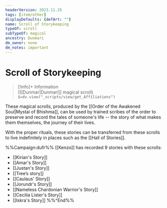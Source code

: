 ```yaml
---
headerVersion: 2023.11.25
tags: [item/other]
displayDefaults: {defArt: ""}
name: Scroll of Storykeeping
typeOf: scroll
subTypeOf: magical
ancestry: Dunmari
dm_owner: none
dm_notes: important
---
```

# Scroll of Storykeeping
>[!info]+ Information  
> ([[Dunmar|Dunmari]] magical scroll)  
> `$=dv.view("_scripts/view/get_Affiliations")`

These magical scrolls, produced by the [[Order of the Awakened Soul|Mystai of Bhishma]], can be used by trained scribes of the order to preserve and record the tales of someone's life -- the story of what makes them themselves, the journey of their lives. 

With the proper rituals, these stories can be transferred from these scrolls to live indefinitely in places such as the [[Hall of Stories]]. 

%%Campaign:dufr%%
[[Kenzo]] has recorded 9 stories with these scrolls:
- [[Kirian's Story]]
- [[Amar's Story]]
- [[Justan's Story]]
- [[Tree’s story]]
- [[Caulaus' Story]]
- [[Jorundr's Story]]
- [[Nameless Chardonian Warrior's Story]]
- [[Cecilia Lister's Story]]
- [[Iskra's Story]]
%%^End%%